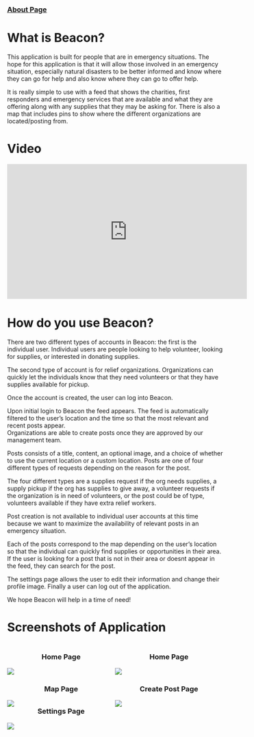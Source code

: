 ### [About Page](https://sccapstone.github.io/Beacon/about.html)

# What is Beacon?
This application is built for people that are in emergency situations. The hope for this application is that it will allow those involved in an emergency situation, especially natural disasters to be better informed and know where they can go for help and also know where they can go to offer help. 

It is really simple to use with a feed that shows the charities, first responders and emergency services that are available and what they are offering along with any supplies that they may be asking for. There is also a map that includes pins to show where the different organizations are located/posting from. 

# Video
<iframe width="560" height="315" src="https://www.youtube.com/embed/s5HIb470eTw" frameborder="0" allow="autoplay; encrypted-media" allowfullscreen></iframe>


# How do you use Beacon?  
There are two different types of accounts in Beacon: the first is the individual user. Individual users are people looking to help volunteer, looking for supplies, or interested in donating supplies.

The second type of account is for relief organizations. Organizations can quickly let the individuals know that they need volunteers or that they have supplies available for pickup. 

Once the account is created, the user can log into Beacon.  

Upon initial login to Beacon the feed appears. The feed is automatically filtered to the user’s location and the time so that the most relevant and recent posts appear.  
Organizations are able to create posts once they are approved by our management team. 

Posts consists of a title, content, an optional image, and a choice of whether to use the current location or a custom location. Posts are one of four different types of requests depending on the reason for the post.  

The four different types are a supplies request if the org needs supplies, a supply pickup if the org has supplies to give away, a volunteer requests if the organization is in need of volunteers, or the post could be of type, volunteers available if they have extra relief workers.  

Post creation is not available to individual user accounts at this time because we want to maximize the availability of relevant posts in an emergency situation.  

Each of the posts correspond to the map depending on the user’s location so that the individual can quickly find supplies or opportunities in their area. If the user is looking for a post that is not in their area or doesnt appear in the feed, they can search for the post.  

The settings page allows the user to edit their information and change their profile image. Finally a user can log out of the application. 

We hope Beacon will help in a time of need!  



# Screenshots of Application

<div>
  <div style="float:left; width: 50%">
    <h3 style="text-align: center;"> Home Page </h3>
    <img src="https://sccapstone.github.io/Beacon/beacon_screenshots/homepage.png">
  </div>
  <div style="float:left; width: 50%">
    <h3 style="text-align: center;"> Home Page </h3>
    <img src="https://sccapstone.github.io/Beacon/beacon_screenshots/feedpage.png">
  </div>
</div>
<div>
  <div style="float:left; width: 50%">
    <h3 style="text-align: center;"> Map Page </h3>
    <img src="https://sccapstone.github.io/Beacon/beacon_screenshots/mappage.png">
  </div>
  <div style="float:left; width: 50%">
    <h3 style="text-align: center;"> Create Post Page </h3>
    <img src="https://sccapstone.github.io/Beacon/beacon_screenshots/createpostpage.png">
  </div> 
</div>
<div style="width: 50%;">
    <h3 style="text-align: center;"> Settings Page </h3>
    <img src="https://sccapstone.github.io/Beacon/beacon_screenshots/settingspage.png">
</div>


